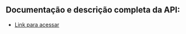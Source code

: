 ## Documentação e descrição completa da API:

- [Link para acessar](https://github.com/Kauanrodrigues01/documentacao-teacherhunt)